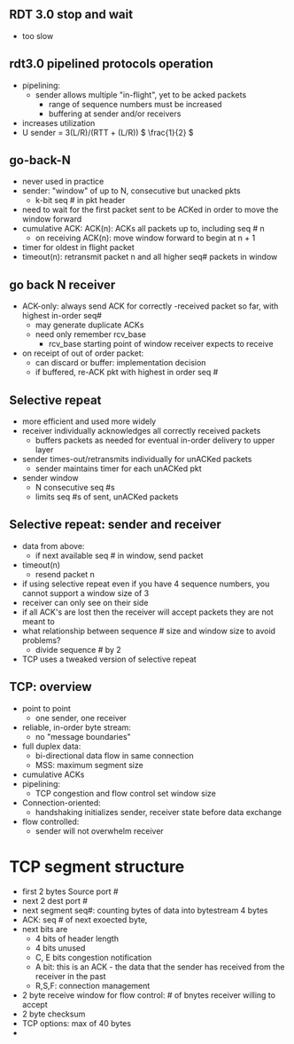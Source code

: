 ## RDT 3.0 stop and wait
- too slow 


## rdt3.0 pipelined protocols operation
- pipelining: 
  - sender allows multiple "in-flight", yet to be acked packets
    - range of sequence numbers must be increased 
    - buffering at sender and/or receivers 
- increases utilization 
- U sender = 3(L/R)/(RTT + (L/R)) $ \frac{1}{2} $

## go-back-N
- never used in practice
- sender: "window" of up to N, consecutive but unacked pkts
  - k-bit seq # in pkt header
- need to wait for the first packet sent to be ACKed in order to move the window forward 
- cumulative ACK: ACK(n): ACKs all packets up to, including seq # n
  - on receiving ACK(n): move window forward to begin at n + 1
- timer for oldest in flight packet
- timeout(n): retransmit packet n and all higher seq# packets in window 


## go back N receiver
- ACK-only: always send ACK for correctly -received packet so far, with highest in-order seq#
  - may generate duplicate ACKs
  - need only remember rcv_base
    - rcv_base starting point of window receiver expects to receive
- on receipt of out of order packet:
  - can discard or buffer: implementation decision
  - if buffered, re-ACK pkt with highest in order seq #

## Selective repeat 
- more efficient and used more widely
- receiver individually acknowledges all correctly received packets
  - buffers packets as needed for eventual in-order delivery to upper layer
- sender times-out/retransmits individually for unACKed packets
  - sender maintains timer for each unACKed pkt
- sender window 
  - N consecutive seq #s
  - limits seq #s of sent, unACKed packets


## Selective repeat: sender and receiver 
- data from above:
  - if next available seq # in window, send packet
- timeout(n)
  - resend packet n 
- if using selective repeat even if you have 4 sequence numbers, you cannot support a window size of 3 
- receiver can only see on their side 
- if all ACK's are lost then the receiver will accept packets they are not meant to 
- what relationship between sequence # size and window size to avoid problems?
  - divide sequence # by 2
- TCP uses a tweaked version of selective repeat


## TCP: overview
- point to point
  - one sender, one receiver
- reliable, in-order byte stream:
  - no "message boundaries"
- full duplex data:
  - bi-directional data flow in same connection
  - MSS: maximum segment size 
- cumulative ACKs
- pipelining: 
  - TCP congestion and flow control set window size
- Connection-oriented:
  - handshaking initializes sender, receiver state before data exchange
- flow controlled:
  - sender will not overwhelm receiver 
# TCP segment structure
- first 2 bytes Source port # 
- next 2 dest port #
- next segment seq#: counting bytes of data into bytestream 4 bytes
- ACK: seq # of next exoected byte, 
- next bits are
  - 4 bits of header length 
  - 4 bits unused
  - C, E bits congestion notification
  -  A bit: this is an ACK - the data that the sender has received from the receiver in the past 
  - R,S,F: connection management
- 2 byte receive window for flow control: # of bnytes receiver willing to accept 
- 2 byte checksum 
- TCP options: max of 40 bytes
- 